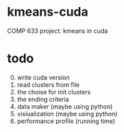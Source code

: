 # kmeans-cuda
COMP 633 project: kmeans in cuda

# todo
0. write cuda version
1. read clusters from file
2. the choise for init clusters
3. the ending criteria
4. data maker (maybe using python)
5. visiualization (maybe using python)
6. performance profile (running time)
